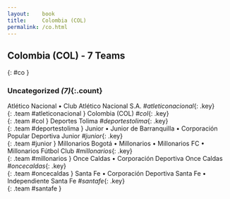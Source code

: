 ```yaml
---
layout:    book
title:     Colombia (COL)
permalink: /co.html
---
```


## Colombia (COL) - 7 Teams
{: #co }









### Uncategorized _(7)_{:.count}

Atlético Nacional • Club Atlético Nacional S.A.   _#atleticonacional_{: .key} <br>
{: .team #atleticonacional }
Colombia  (COL)  _#col_{: .key} <br>
{: .team #col }
Deportes Tolima   _#deportestolima_{: .key} <br>
{: .team #deportestolima }
Junior • Junior de Barranquilla • Corporación Popular Deportiva Junior   _#junior_{: .key} <br>
{: .team #junior }
Millonarios Bogotá • Millonarios • Millonarios FC • Millonarios Fútbol Club   _#millonarios_{: .key} <br>
{: .team #millonarios }
Once Caldas • Corporación Deportiva Once Caldas   _#oncecaldas_{: .key} <br>
{: .team #oncecaldas }
Santa Fe • Corporación Deportiva Santa Fe • Independiente Santa Fe   _#santafe_{: .key} <br>
{: .team #santafe }


 
